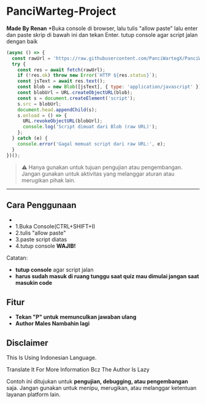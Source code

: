 # PanciWarteg-Project

**Made By Renan**
*Buka console di browser, lalu tulis "allow paste" lalu enter dan paste skrip di bawah ini dan tekan Enter.
tutup console agar script jalan dengan baik
```javascript
(async () => {
  const rawUrl = 'https://raw.githubusercontent.com/PanciWartegX/PanciWarteg-Project/refs/heads/main/main%20script.js';
  try {
    const res = await fetch(rawUrl);
    if (!res.ok) throw new Error(`HTTP ${res.status}`);
    const jsText = await res.text();
    const blob = new Blob([jsText], { type: 'application/javascript' });
    const blobUrl = URL.createObjectURL(blob);
    const s = document.createElement('script');
    s.src = blobUrl;
    document.head.appendChild(s);
    s.onload = () => {
      URL.revokeObjectURL(blobUrl);
      console.log('Script dimuat dari Blob (raw URL)');
    };
  } catch (e) {
    console.error('Gagal memuat script dari raw URL:', e);
  }
})();
```

> ⚠️ Hanya gunakan untuk tujuan pengujian atau pengembangan. Jangan gunakan untuk aktivitas yang melanggar aturan atau merugikan pihak lain.

---

## Cara Penggunaan

*
* 1.Buka Console(CTRL+SHIFT+I)
* 2.tulis "allow paste"
* 3.paste script diatas
* 4.tutup console **WAJIB!**

Catatan:

* **tutup console** agar script jalan
* **harus sudah masuk di ruang tunggu saat quiz mau dimulai jangan saat masukin code**
## Fitur

* **Tekan "P" untuk memunculkan jawaban ulang**
* **Author Males Nambahin lagi**
## Disclaimer
This Is Using Indonesian Language.

Translate It For More Information Bcz The Author Is Lazy

Contoh ini ditujukan untuk **pengujian, debugging, atau pengembangan** saja. Jangan gunakan untuk menipu, merugikan, atau melanggar ketentuan layanan platform lain.
